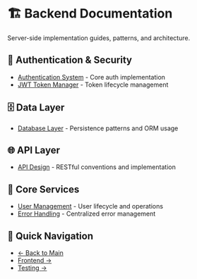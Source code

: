 # 🏗️ Backend Documentation

Server-side implementation guides, patterns, and architecture.

## 🔐 Authentication & Security
- [Authentication System](auth/Authentication%20System.md) - Core auth implementation
- [JWT Token Manager](auth/JWT%20Token%20Manager.md) - Token lifecycle management

## 🗄️ Data Layer
- [Database Layer](database/Database%20Layer.md) - Persistence patterns and ORM usage

## 🌐 API Layer
- [API Design](api/API%20Design.md) - RESTful conventions and implementation

## 👥 Core Services
- [User Management](User%20Management.md) - User lifecycle and operations
- [Error Handling](Error%20Handling.md) - Centralized error management

## 🔗 Quick Navigation
- [← Back to Main](../README.md)
- [Frontend →](../03-frontend/README.md)
- [Testing →](../04-testing/README.md)
